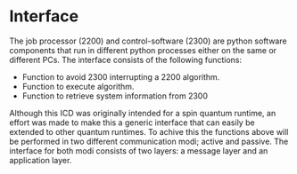 # Interface

The job processor (2200) and control-software (2300) are python software components that run in different python processes either on the same or different PCs. The interface consists of the following functions:

* Function to avoid 2300 interrupting a 2200 algorithm.
* Function to execute algorithm.
* Function to retrieve system information from 2300

Although this ICD was originally intended for a spin quantum runtime, an effort was made to make this a generic interface that can easily be extended to other quantum runtimes. To achive this the functions above will be performed in two different communication modi; active and passive. The interface for both modi consists of two layers: a message layer and an application layer.
